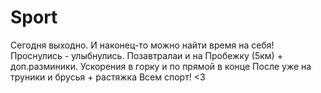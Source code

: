 # Sport

Сегодня выходно. И наконец-то можно найти время на себя!
Проснулись - улыбнулись. Позавтралаи и на Пробежку (5км) + доп.разминики.
Ускорения в горку и по прямой в конце
После уже на труники и брусья + растяжка
Всем спорт! <3
